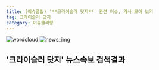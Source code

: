 ```yaml
---
title: (이슈클립) '**크라이슬러 닷지**' 관련 이슈, 기사 모아 보기
tag: 크라이슬러 닷지
category: 이슈클리핑
---
```

![wordcloud](https://s3.ap-northeast-2.amazonaws.com/lyrics101-wordcloud/2018-08-28-1535464715.png)
![news_img](https://user-images.githubusercontent.com/42597476/44507050-1206f400-a6e4-11e8-8d98-7ffbfebb353f.png)
## **'**크라이슬러 닷지**'** 뉴스속보 검색결과

